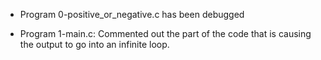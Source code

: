 - Program 0-positive_or_negative.c has been debugged


- Program 1-main.c: Commented out  the part of the code that is causing the output to go into an infinite loop.
